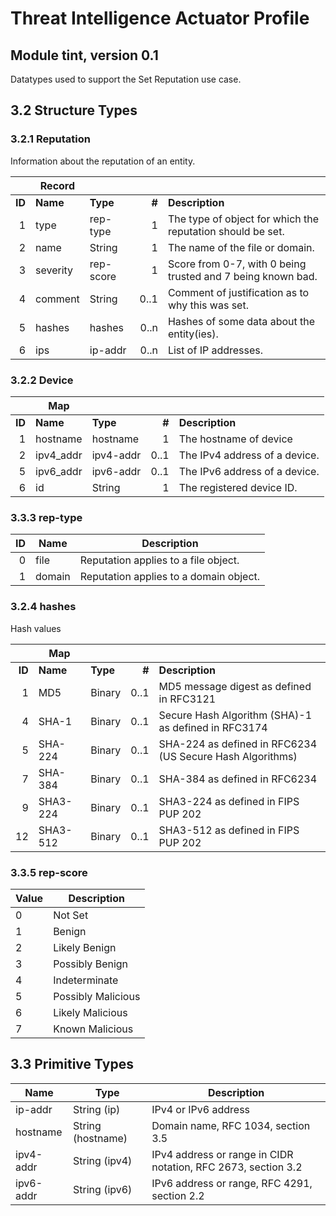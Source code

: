 <!-- Generated from schema\threat-intel.jadn, Wed Mar  7 15:19:46 2018-->
<!--
-->

# Threat Intelligence Actuator Profile
## Module tint, version 0.1
Datatypes used to support the Set Reputation use case.
## 3.2 Structure Types
### 3.2.1 Reputation
Information about the reputation of an entity.

| |Record| | | |
|---:|---|---|---:|---|
|**ID**|**Name**|**Type**|**#**|**Description**|
|1|type|rep-type|1|The type of object for which the reputation should be set.|
|2|name|String|1|The name of the file or domain.|
|3|severity|rep-score|1|Score from 0-7, with 0 being trusted and 7 being known bad.|
|4|comment|String|0..1|Comment of justification as to why this was set.|
|5|hashes|hashes|0..n|Hashes of some data about the entity(ies).|
|6|ips|ip-addr|0..n|List of IP addresses.|
### 3.2.2 Device


| |Map| | | |
|---:|---|---|---:|---|
|**ID**|**Name**|**Type**|**#**|**Description**|
|1|hostname|hostname|1|The hostname of device|
|2|ipv4_addr|ipv4-addr|0..1|The IPv4 address of a device.|
|5|ipv6_addr|ipv6-addr|0..1|The IPv6 address of a device.|
|6|id|String|1|The registered device ID.|
### 3.3.3 rep-type


|ID|Name|Description|
|---:|---|---|
|0|file|Reputation applies to a file object.|
|1|domain|Reputation applies to a domain object.|
### 3.2.4 hashes
Hash values

| |Map| | | |
|---:|---|---|---:|---|
|**ID**|**Name**|**Type**|**#**|**Description**|
|1|MD5|Binary|0..1|MD5 message digest as defined in RFC3121|
|4|SHA-1|Binary|0..1|Secure Hash Algorithm (SHA)-1 as defined in RFC3174|
|5|SHA-224|Binary|0..1|SHA-224 as defined in RFC6234 (US Secure Hash Algorithms)|
|7|SHA-384|Binary|0..1|SHA-384 as defined in RFC6234|
|9|SHA3-224|Binary|0..1|SHA3-224 as defined in FIPS PUP 202|
|12|SHA3-512|Binary|0..1|SHA3-512 as defined in FIPS PUP 202|
### 3.3.5 rep-score


|Value|Description|
|---|---|
|0|Not Set|
|1|Benign|
|2|Likely Benign|
|3|Possibly Benign|
|4|Indeterminate|
|5|Possibly Malicious|
|6|Likely Malicious|
|7|Known Malicious|
## 3.3 Primitive Types
|Name|Type|Description|
|---|---|---|
|ip-addr|String (ip)|IPv4 or IPv6 address|
|hostname|String (hostname)|Domain name, RFC 1034, section 3.5|
|ipv4-addr|String (ipv4)|IPv4 address or range in CIDR notation, RFC 2673, section 3.2|
|ipv6-addr|String (ipv6)|IPv6 address or range, RFC 4291, section 2.2|
